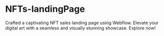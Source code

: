 # NFTs-landingPage
Crafted a captivating NFT sales landing page using Webflow. Elevate your digital art with a seamless and visually stunning showcase. Explore now!
